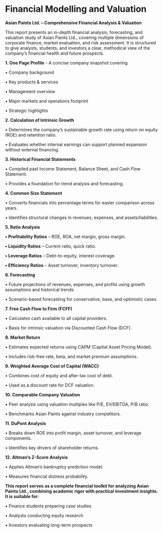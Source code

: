 # Financial Modelling and Valuation
**Asian Paints Ltd. – Comprehensive Financial Analysis & Valuation**

This report presents an in-depth financial analysis, forecasting, and valuation study of Asian Paints Ltd., covering multiple dimensions of corporate finance, market evaluation, and risk assessment. It is structured to give analysts, students, and investors a clear, methodical view of the company’s financial health and future prospects.

**1. One Page Profile** - A concise company snapshot covering

• Company background

• Key products & services

• Management overview

• Major markets and operations footprint

• Strategic highlights

**2. Calculation of Intrinsic Growth**

•	Determines the company’s sustainable growth rate using return on equity (ROE) and retention ratio.

•	Evaluates whether internal earnings can support planned expansion without external financing.

**3. Historical Financial Statements**

•	Compiled past Income Statement, Balance Sheet, and Cash Flow Statement.

•	Provides a foundation for trend analysis and forecasting.

**4. Common Size Statement**

•	Converts financials into percentage terms for easier comparison across years.

•	Identifies structural changes in revenues, expenses, and assets/liabilities.

**5. Ratio Analysis**

**•	Profitability Ratios** – ROE, ROA, net margin, gross margin.

**•	Liquidity Ratios** – Current ratio, quick ratio.

**•	Leverage Ratios** – Debt-to-equity, interest coverage.

**•	Efficiency Ratios** – Asset turnover, inventory turnover.


**6. Forecasting**

•	Future projections of revenues, expenses, and profits using growth assumptions and historical trends.

•	Scenario-based forecasting for conservative, base, and optimistic cases.

**7. Free Cash Flow to Firm (FCFF)**

•	Calculates cash available to all capital providers.

•	Basis for intrinsic valuation via Discounted Cash Flow (DCF).

**8. Market Return**

•	Estimates expected returns using CAPM (Capital Asset Pricing Model).

•	Includes risk-free rate, beta, and market premium assumptions.

**9. Weighted Average Cost of Capital (WACC)**

•	Combines cost of equity and after-tax cost of debt.

•	Used as a discount rate for DCF valuation.

**10. Comparable Company Valuation**

•	Peer analysis using valuation multiples like P/E, EV/EBITDA, P/B ratio.

•	Benchmarks Asian Paints against industry competitors.

**11. DuPont Analysis**

•	Breaks down ROE into profit margin, asset turnover, and leverage components.

•	Identifies key drivers of shareholder returns.

**12. Altman’s Z-Score Analysis**

•	Applies Altman’s bankruptcy prediction model.

•	Measures financial distress probability.


**This report serves as a complete financial toolkit for analyzing Asian Paints Ltd., combining academic rigor with practical investment insights. It is suitable for:**

•	Finance students preparing case studies

•	Analysts conducting equity research

•	Investors evaluating long-term prospects
